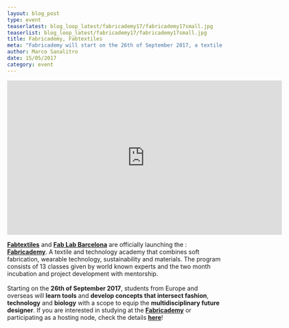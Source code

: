 ```yaml
---
layout: blog_post
type: event
teaserlatest: blog_loop_latest/fabricademy17/fabricademy17small.jpg
teaserlist: blog_loop_latest/fabricademy17/fabricademy17small.jpg
title: Fabricademy, Fabtextiles
meta: "Fabricademy will start on the 26th of September 2017, a textile and technology academy that combines soft fabrication, wearable technology, sustainability and materials."
author: Marco Sanalitro
date: 15/05/2017 
category: event
---
```



<iframe src="https://player.vimeo.com/video/216487092" width="640" height="360" frameborder="0" webkitallowfullscreen mozallowfullscreen allowfullscreen></iframe>

<strong><a href="http://fabtextiles.org/fabricademy-textile-technology-academy/">Fabtextiles</a></strong> and <strong><a href="https://fablabbcn.org/index.html">Fab Lab Barcelona</a></strong> are officially launching the : <strong><a href="http://textile-academy.org/">Fabricademy</a></strong>. A textile and technology academy that combines soft fabrication, wearable technology, sustainability and materials.
The program consists of 13 classes given by world known experts and the two month incubation and project development with mentorship.<br><br>
Starting on the <strong>26th of September 2017</strong>, students from Europe and overseas will <strong>learn tools</strong> and <strong>develop concepts that intersect fashion</strong>, <strong>technology</strong> and <strong>biology</strong> with a scope to equip the <strong>multidisciplinary future designer</strong>.
If you are interested in studying at the <strong><a href="http://textile-academy.org/">Fabricademy</a></strong> or participating as a hosting node, check the details <strong><a href="http://textile-academy.org/">here</a></strong>!<br><br>


